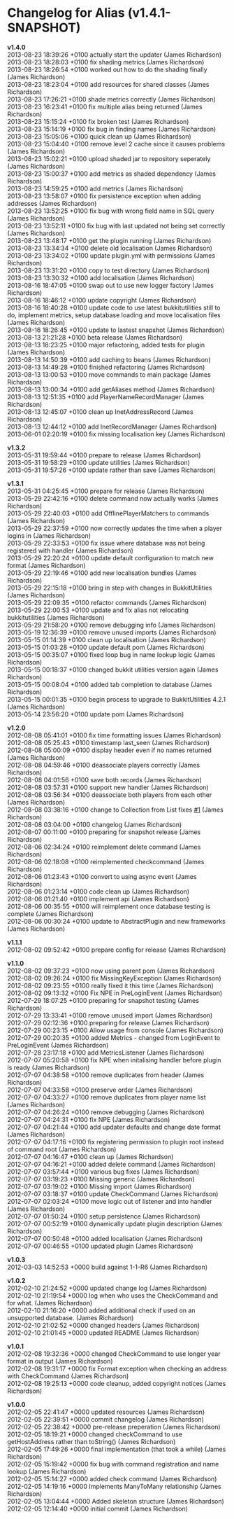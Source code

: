 # Changelog for Alias (v1.4.1-SNAPSHOT)


**v1.4.0**  
2013-08-23 18:39:26 +0100    actually start the updater (James Richardson)  
2013-08-23 18:28:03 +0100    fix shading metrics (James Richardson)  
2013-08-23 18:26:54 +0100    worked out how to do the shading finally (James Richardson)  
2013-08-23 18:23:04 +0100    add resources for shared classes (James Richardson)  
2013-08-23 17:26:21 +0100    shade metrics correctly (James Richardson)  
2013-08-23 16:23:41 +0100    fix multiple alias being returned (James Richardson)  
2013-08-23 15:15:24 +0100    fix broken test (James Richardson)  
2013-08-23 15:14:19 +0100    fix bug in finding names (James Richardson)  
2013-08-23 15:05:06 +0100    quick clean up (James Richardson)  
2013-08-23 15:04:40 +0100    remove level 2 cache since it causes problems (James Richardson)  
2013-08-23 15:02:21 +0100    upload shaded jar to repository seperately (James Richardson)  
2013-08-23 15:00:37 +0100    add metrics as shaded dependency (James Richardson)  
2013-08-23 14:59:25 +0100    add metrics (James Richardson)  
2013-08-23 13:58:07 +0100    fix persistence exception when adding addresses (James Richardson)  
2013-08-23 13:52:25 +0100    fix bug with wrong field name in SQL query (James Richardson)  
2013-08-23 13:52:11 +0100    fix bug with last updated not being set correctly (James Richardson)  
2013-08-23 13:48:17 +0100    get the plugin running (James Richardson)  
2013-08-23 13:34:34 +0100    delete old localisation (James Richardson)  
2013-08-23 13:34:02 +0100    update plugin.yml with permissions (James Richardson)  
2013-08-23 13:31:20 +0100    copy to test directory (James Richardson)  
2013-08-23 13:30:32 +0100    add localisation (James Richardson)  
2013-08-16 18:47:05 +0100    swap out to use new logger factory (James Richardson)  
2013-08-16 18:46:12 +0100    update copyright (James Richardson)  
2013-08-16 18:40:28 +0100    update code to use latest bukkitutilities still to do, implement metrics, setup database loading and move localisation files (James Richardson)  
2013-08-16 18:26:45 +0100    update to lastest snapshot (James Richardson)  
2013-08-13 21:21:28 +0100    beta release (James Richardson)  
2013-08-13 18:23:25 +0100    major refactoring, added tests for plugin (James Richardson)  
2013-08-13 14:50:39 +0100    add caching to beans (James Richardson)  
2013-08-13 14:49:28 +0100    finished refactoring (James Richardson)  
2013-08-13 13:00:53 +0100    move commands to main package (James Richardson)  
2013-08-13 13:00:34 +0100    add getAliases method (James Richardson)  
2013-08-13 12:51:35 +0100    add PlayerNameRecordManager (James Richardson)  
2013-08-13 12:45:07 +0100    clean up InetAddressRecord (James Richardson)  
2013-08-13 12:44:12 +0100    add InetRecordManager (James Richardson)  
2013-06-01 02:20:19 +0100    fix missing localisation key (James Richardson)  

**v1.3.2**  
2013-05-31 19:59:44 +0100    prepare to release (James Richardson)  
2013-05-31 19:58:29 +0100    update utilities (James Richardson)  
2013-05-31 19:57:26 +0100    update rather than save (James Richardson)  

**v1.3.1**  
2013-05-31 04:25:45 +0100    prepare for release (James Richardson)  
2013-05-29 22:42:16 +0100    delete command now actually works (James Richardson)  
2013-05-29 22:40:03 +0100    add OfflinePlayerMatchers to commands (James Richardson)  
2013-05-29 22:37:59 +0100    now correctly updates the time when a player logins in (James Richardson)  
2013-05-29 22:33:53 +0100    fix issue where database was not being registered with handler (James Richardson)  
2013-05-29 22:20:24 +0100    update default configuration to match new format (James Richardson)  
2013-05-29 22:19:46 +0100    add new localisation bundles (James Richardson)  
2013-05-29 22:15:18 +0100    bring in step with changes in BukkitUtilities (James Richardson)  
2013-05-29 22:09:35 +0100    refactor commands (James Richardson)  
2013-05-29 22:00:53 +0100    update and fix alias not relocating bukkitutilities (James Richardson)  
2013-05-29 21:58:20 +0100    remove debugging info (James Richardson)  
2013-05-19 12:36:39 +0100    remove unused imports (James Richardson)  
2013-05-15 01:14:39 +0100    clean up localisation (James Richardson)  
2013-05-15 01:03:28 +0100    update default pom (James Richardson)  
2013-05-15 00:35:07 +0100    fixed loop bug in name lookup logic (James Richardson)  
2013-05-15 00:18:37 +0100    changed bukkit utilities version again (James Richardson)  
2013-05-15 00:08:04 +0100    added tab completion to database (James Richardson)  
2013-05-15 00:01:35 +0100    begin process to upgrade to BukkitUtilities 4.2.1 (James Richardson)  
2013-05-14 23:56:20 +0100    update pom (James Richardson)  

**v1.2.0**  
2012-08-08 05:41:01 +0100    fix time formatting issues (James Richardson)  
2012-08-08 05:25:43 +0100    timestamp last_seen (James Richardson)  
2012-08-08 05:00:09 +0100    display header even if no names returned (James Richardson)  
2012-08-08 04:59:46 +0100    deassociate players correctly (James Richardson)  
2012-08-08 04:01:56 +0100    save both records (James Richardson)  
2012-08-08 03:57:31 +0100    support new handler (James Richardson)  
2012-08-08 03:56:34 +0100    deassociate both players from each other (James Richardson)  
2012-08-08 03:38:16 +0100    change to Collection from List fixes [#1](https://github.com/grandwazir/Alias/alias/issues/1) (James Richardson)  
2012-08-08 03:04:00 +0100    changelog (James Richardson)  
2012-08-07 00:11:00 +0100    preparing for snapshot release (James Richardson)  
2012-08-06 02:34:24 +0100    reimplement delete command (James Richardson)  
2012-08-06 02:18:08 +0100    reimplemented checkcommand (James Richardson)  
2012-08-06 01:23:43 +0100    convert to using async event (James Richardson)  
2012-08-06 01:23:14 +0100    code clean up (James Richardson)  
2012-08-06 01:21:40 +0100    implement api (James Richardson)  
2012-08-06 00:35:55 +0100    will reimplement once database testing is complete (James Richardson)  
2012-08-06 00:30:24 +0100    update to AbstractPlugin and new frameworks (James Richardson)  

**v1.1.1**  
2012-08-02 09:52:42 +0100    prepare config for release (James Richardson)  

**v1.1.0**  
2012-08-02 09:37:23 +0100    now using parent pom (James Richardson)  
2012-08-02 09:26:24 +0100    fix MissingKeyException (James Richardson)  
2012-08-02 09:23:55 +0100    really fixed it this time (James Richardson)  
2012-08-02 09:13:32 +0100    Fix NPE in PreLoginEvent (James Richardson)  
2012-07-29 18:07:25 +0100    preparing for snapshot testing (James Richardson)  
2012-07-29 13:33:41 +0100    remove unused import (James Richardson)  
2012-07-29 02:12:36 +0100    preparing for release (James Richardson)  
2012-07-29 00:23:15 +0100    Allow usage from console (James Richardson)  
2012-07-29 00:20:35 +0100    added Metrics - changed from LoginEvent to PreLoginEvent (James Richardson)  
2012-07-28 23:17:18 +0100    add MetricsListener (James Richardson)  
2012-07-07 05:20:58 +0100    fix NPE when initalising handler before plugin is ready (James Richardson)  
2012-07-07 04:38:58 +0100    remove duplicates from header (James Richardson)  
2012-07-07 04:33:58 +0100    preserve order (James Richardson)  
2012-07-07 04:33:27 +0100    remove duplicates from player name list (James Richardson)  
2012-07-07 04:26:24 +0100    remove debugging (James Richardson)  
2012-07-07 04:24:31 +0100    fix NPE (James Richardson)  
2012-07-07 04:21:44 +0100    add updater defaults and change date format (James Richardson)  
2012-07-07 04:17:16 +0100    fix registering permission to plugin root instead of command root (James Richardson)  
2012-07-07 04:16:47 +0100    clean up (James Richardson)  
2012-07-07 04:16:21 +0100    added delete command (James Richardson)  
2012-07-07 03:57:44 +0100    various bug fixes (James Richardson)  
2012-07-07 03:19:23 +0100    Missing generic (James Richardson)  
2012-07-07 03:19:02 +0100    Missing import (James Richardson)  
2012-07-07 03:18:37 +0100    update CheckCommand (James Richardson)  
2012-07-07 02:03:24 +0100    move logic out of listener and into handler (James Richardson)  
2012-07-07 01:50:24 +0100    setup persistence (James Richardson)  
2012-07-07 00:52:19 +0100    dynamically update plugin description (James Richardson)  
2012-07-07 00:50:48 +0100    added localisation (James Richardson)  
2012-07-07 00:46:55 +0100    updated plugin (James Richardson)  

**v1.0.3**  
2012-03-03 14:52:53 +0000    build against 1-1-R6 (James Richardson)  

**v1.0.2**  
2012-02-10 21:24:52 +0000    updated change log (James Richardson)  
2012-02-10 21:19:54 +0000    log when who uses the CheckCommand and for what. (James Richardson)  
2012-02-10 21:16:20 +0000    added additional check if used on an unsupported database. (James Richardson)  
2012-02-10 21:02:52 +0000    changed headers (James Richardson)  
2012-02-10 21:01:45 +0000    updated README (James Richardson)  

**v1.0.1**  
2012-02-08 19:32:36 +0000    changed CheckCommand to use longer year format in output (James Richardson)  
2012-02-08 19:31:17 +0000    fix Format exception when checking an address with CheckCommand (James Richardson)  
2012-02-08 19:25:13 +0000    code cleanup, added copyright notices (James Richardson)  

**v1.0.0**  
2012-02-05 22:41:47 +0000    updated resources (James Richardson)  
2012-02-05 22:39:51 +0000    commit changelog (James Richardson)  
2012-02-05 22:38:42 +0000    pre-release preperation (James Richardson)  
2012-02-05 18:19:21 +0000    changed checkCommand to use getHostAddress rather than toString() (James Richardson)  
2012-02-05 17:49:26 +0000    final implementation (that took a while) (James Richardson)  
2012-02-05 15:19:42 +0000    fix bug with command registration and name lookup (James Richardson)  
2012-02-05 15:14:27 +0000    added check command (James Richardson)  
2012-02-05 14:19:16 +0000    Implements ManyToMany relationship (James Richardson)  
2012-02-05 13:04:44 +0000    Added skeleton structure (James Richardson)  
2012-02-05 12:14:40 +0000    initial commit (James Richardson)  
